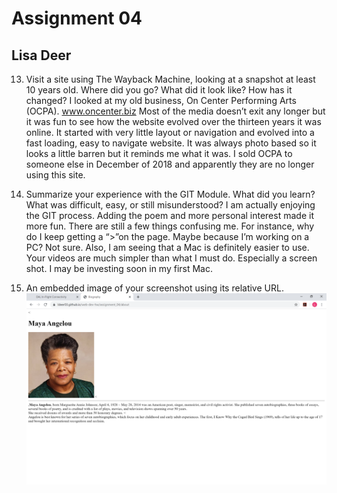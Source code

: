 # Assignment 04
## Lisa Deer
13.	Visit a site using The Wayback Machine, looking at a snapshot at least 10 years old. Where did you go? What did it look like? How has it changed?
I looked at my old business, On Center Performing Arts (OCPA). www.oncenter.biz Most of the media doesn’t exit any longer but it was fun to see how the website evolved over the thirteen years it was online. It started with very little layout or navigation and evolved into a fast loading, easy to navigate website. It was always photo based so it looks a little barren but it reminds me what it was. I sold OCPA to someone else in December of 2018 and apparently they are no longer using this site.

14.	Summarize your experience with the GIT Module. What did you learn? What was difficult, easy, or still misunderstood?
I am actually enjoying the GIT process. Adding the poem and more personal interest made it more fun. There are still a few things confusing me. For instance, why do I keep getting a “>”on the page. Maybe because I’m working on a PC? Not sure. Also, I am seeing that a Mac is definitely easier to use. Your videos are much simpler than what I must do. Especially a screen shot. I may be investing soon in my first Mac.

15.	An embedded image of your screenshot using its relative URL.
![My Screenshot](/assignment_04/images/screenshot_04.png)
